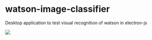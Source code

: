 # watson-image-classifier
Desktop application to test visual recognition of watson in electron-js

<img src="https://github.com/francoMG/watson-image-classifier/blob/master/example.png"/>
